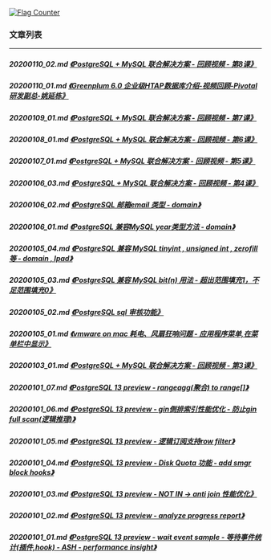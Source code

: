 <a rel="nofollow" href="http://info.flagcounter.com/h9V1"  ><img src="http://s03.flagcounter.com/count/h9V1/bg_FFFFFF/txt_000000/border_CCCCCC/columns_2/maxflags_12/viewers_0/labels_0/pageviews_0/flags_0/"  alt="Flag Counter"  border="0"  ></a>  
  
### 文章列表  
----  
##### 20200110_02.md   [《PostgreSQL + MySQL 联合解决方案 - 回顾视频 -  第8课》](20200110_02.md)  
##### 20200110_01.md   [《Greenplum 6.0 企业级HTAP数据库介绍-视频回顾-Pivotal研发副总-姚延栋》](20200110_01.md)  
##### 20200109_01.md   [《PostgreSQL + MySQL 联合解决方案 - 回顾视频 -  第7课》](20200109_01.md)  
##### 20200108_01.md   [《PostgreSQL + MySQL 联合解决方案 - 回顾视频 -  第6课》](20200108_01.md)  
##### 20200107_01.md   [《PostgreSQL + MySQL 联合解决方案 - 回顾视频 -  第5课》](20200107_01.md)  
##### 20200106_03.md   [《PostgreSQL + MySQL 联合解决方案 - 回顾视频 -  第4课》](20200106_03.md)  
##### 20200106_02.md   [《PostgreSQL 邮箱email 类型 - domain》](20200106_02.md)  
##### 20200106_01.md   [《PostgreSQL 兼容MySQL year类型方法 - domain》](20200106_01.md)  
##### 20200105_04.md   [《PostgreSQL 兼容 MySQL tinyint , unsigned int , zerofill 等 - domain , lpad》](20200105_04.md)  
##### 20200105_03.md   [《PostgreSQL 兼容 MySQL bit(n) 用法 - 超出范围填充1，不足范围填充0》](20200105_03.md)  
##### 20200105_02.md   [《PostgreSQL sql 审核功能》](20200105_02.md)  
##### 20200105_01.md   [《vmware on mac 耗电、风扇狂响问题 - 应用程序菜单,在菜单栏中显示》](20200105_01.md)  
##### 20200103_01.md   [《PostgreSQL + MySQL 联合解决方案 - 回顾视频 -  第3课》](20200103_01.md)  
##### 20200101_07.md   [《PostgreSQL 13 preview - rangeagg(聚合) to range[]》](20200101_07.md)  
##### 20200101_06.md   [《PostgreSQL 13 preview - gin倒排索引性能优化 - 防止gin full scan(逻辑推理)》](20200101_06.md)  
##### 20200101_05.md   [《PostgreSQL 13 preview - 逻辑订阅支持row filter》](20200101_05.md)  
##### 20200101_04.md   [《PostgreSQL 13 preview - Disk Quota 功能 - add smgr block hooks》](20200101_04.md)  
##### 20200101_03.md   [《PostgreSQL 13 preview - NOT IN -> anti join 性能优化》](20200101_03.md)  
##### 20200101_02.md   [《PostgreSQL 13 preview - analyze progress report》](20200101_02.md)  
##### 20200101_01.md   [《PostgreSQL 13 preview - wait event sample - 等待事件统计(插件,hook) - ASH - performance insight》](20200101_01.md)  
